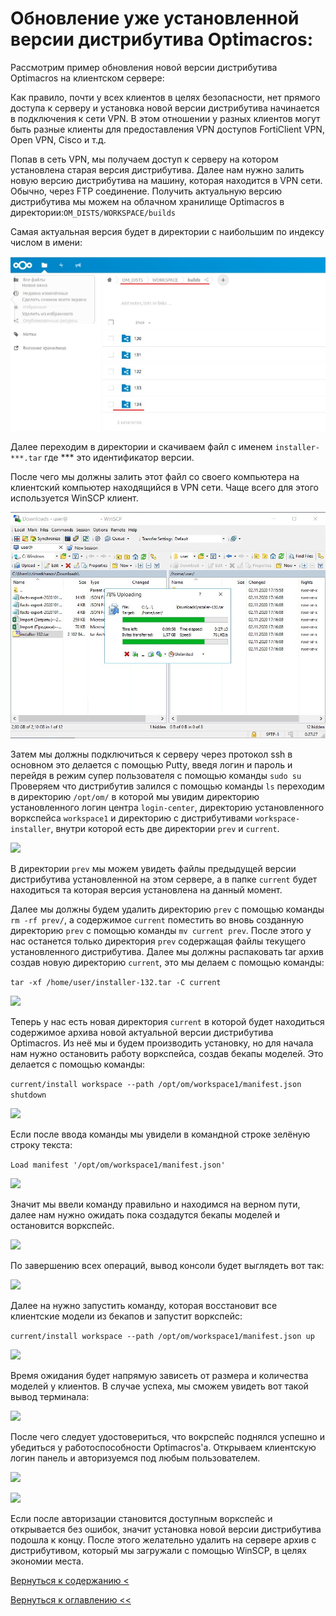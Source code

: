 # Обновление уже установленной версии дистрибутива Optimacros:

Рассмотрим пример обновления новой версии дистрибутива Optimacros на клиентском сервере:

Как правило, почти у всех клиентов в целях безопасности, нет прямого доступа к серверу и установка новой версии 
дистрибутива начинается в подключения к сети VPN. В этом отношении у разных клиентов могут быть разные клиенты для 
предоставления VPN доступов FortiClient VPN, Open VPN, Cisco и т.д.

Попав в сеть VPN, мы получаем доступ к серверу на котором установлена старая версия дистрибутива. Далее нам нужно залить
 новую версию дистрибутива на машину, которая находится в VPN сети. Обычно, через FTP соединение. Получить актуальную 
 версию дистрибутива мы можем на облачном хранилище Optimacros в директории:```OM_DISTS/WORKSPACE/builds```

Самая актуальная версия будет в директории с наибольшим по индексу числом в имени:

![](./pictures/lastDistr.jpg)

Далее переходим в директории и скачиваем файл с именем ```installer-***.tar``` где *** это идентификатор версии.

После чего мы должны залить этот файл со своего компьютера на клиентский компьютер находящийся в VPN сети. Чаще всего 
для этого используется WinSCP клиент.


![](./pictures/winSCP.jpg)

 
Затем мы должны подключиться к серверу через протокол ssh в основном это делается с помощью Putty, введя логин и пароль 
и перейдя в режим супер пользователя с помощью команды ```sudo su``` Проверяем что дистрибутив залился с помощью команды
```ls``` переходим в директорию ```/opt/om/``` в которой мы увидим директорию установленного логин центра 
```login-center```, директорию установленного воркспейса ```workspace1``` и директорию с дистрибутивами 
```workspace-installer```, внутри которой есть две директории ```prev``` и ```current```.

![](./pictures/sshPutty1.jpg)

В директории ```prev``` мы можем увидеть файлы предыдущей версии дистрибутива установленной на этом сервере, а в папке 
```current``` будет находиться та которая версия установлена на данный момент.

Далее мы должны будем удалить директорию ```prev``` с помощью команды ```rm -rf prev/```, а содержимое ```current``` 
поместить во вновь созданную директорию ```prev``` с помощью команды ```mv current prev```. После этого у нас останется 
только директория ```prev``` содержащая файлы текущего установленного дистрибутива. Далее мы должны распаковать tar 
архив создав новую директорию ```current```, это мы делаем с помощью команды:

```tar -xf /home/user/installer-132.tar -C current```

![](./pictures/sshPutty2.jpg)

Теперь у нас есть новая директория ```current``` в которой будет находиться содержимое архива новой актуальной версии 
дистрибутива Optimacros. Из неё мы и будем производить установку, но для начала нам нужно остановить работу воркспейса,
 создав бекапы моделей. Это делается с помощью команды:
 
```current/install workspace --path /opt/om/workspace1/manifest.json shutdown```

![](./pictures/sshPutty3.jpg)

Если после ввода команды мы увидели в командной строке зелёную строку текста: 

```Load manifest '/opt/om/workspace1/manifest.json'```

![](./pictures/sshPutty4.jpg)

Значит мы ввели команду правильно и находимся на верном пути, далее нам нужно ожидать пока создадутся бекапы моделей и 
остановится воркспейс.

![](./pictures/sshPutty5.jpg)

По завершению всех операций, вывод консоли будет выглядеть вот так:

![](./pictures/sshPutty6.jpg)

Далее на нужно запустить команду, которая восстановит все клиентские модели из бекапов и запустит воркспейс:

```current/install workspace --path /opt/om/workspace1/manifest.json up```

![](./pictures/sshPutty7.jpg)

Время ожидания будет напрямую зависеть от размера и количества моделей у клиентов. В случае успеха, мы сможем увидеть 
вот такой вывод терминала:

![](./pictures/sshPutty8.jpg)

После чего следует удостовериться, что вокрспейс поднялся успешно и убедиться у работоспособности Optimacros'а. 
Открываем клиентскую логин панель и авторизуемся под любым пользователем.

![](./pictures/loginCenter.jpg)

![](./pictures/controlCheck.jpg)

Если после авторизации становится доступным воркспейс и открывается без ошибок, значит установка новой версии 
дистрибутива подошла к концу. После этого желательно удалить на сервере архив с дистрибутивом, который мы загружали с 
помощью WinSCP, в целях экономии места.

[Вернуться к содержанию <](contents.md)

[Вернуться к оглавлению <<](index.md)
